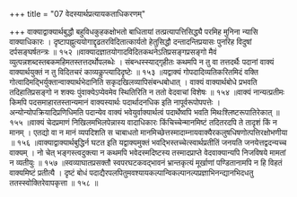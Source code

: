 +++
title = "07 वेदस्यार्थप्रत्यायकताधिकरणम्"

+++
वाक्याद्वाक्यार्थबुद्धौ बहुविधकुहकक्षोभतो बाधितायां तत्प्रत्यापत्तिसिद्ध्यै परमिह मुनिना न्यासि वाक्याधिकारः । दृष्टापह्नुत्ययोगाद्दृढतरविदितात्कार्यतो हेतुसिद्धौ दन्तादन्तिप्रयासः पुनरिह विदुषां दर्पसङ्घर्षतन्त्रः ॥ १५२ ॥वाक्यादज्ञातयोगादविदितकथनेऽतिप्रसङ्गप्रसङ्गो मैवं व्युत्पन्नशब्दस्तबकमहिमतस्तत्तदर्थोपलब्धेः । संबन्धस्स्याद्गृहीतः कथमपि न तु वा तत्तदर्थैः पदानां वाक्यं वाक्यार्थयुक्तं न तु विदितचरं काव्यकॢप्त्यादिदृष्टेः ॥ १५३ ॥यद्वाक्यं गोपदादिव्यतिकरितमिदं वक्ति गोत्वादिमद्भिर्युक्तान्वाक्यार्थभेदानिति सकृदखिलव्यापिसंबन्धबोधात् । वाक्यं वाक्यार्थबोधे प्रभवति तदिहातिप्रसङ्गो न शक्यः पुंवाक्येऽप्येवमेव स्थितिरिति न ततो वेदवाचां विशेषः ॥ १५४ ॥वाक्यं नान्यत्प्रतीमः किमपि पदसमाहारतस्तान्यमानं वाक्यस्यार्थः पदार्थादनधिक इति नापूर्वरूपोपपत्तेः । अन्योन्योपक्रियादिप्रणिधिमति पदान्येव वाक्यं भवेयुर्वाक्यार्थत्वं पदार्थेष्वपि भवति मिथःश्लिष्टरूपातिरेकात् ॥ १५५ ॥वाक्यं चेदप्रमाणं निखिलमभिलपेन्नास्य वादाधिकारः किंचिच्चेन्मानमिष्टं तदितरदपि ते तादृशं किं न मानम् । एतद्यो वा न मानं व्यपदिशति स चाबाधतो मानमिच्छेत्तस्मादाम्नायवाक्यैरकलुषधिषणोत्पत्तिरक्षोभणीया ॥ १५६ ॥वाक्याद्वाक्यार्थबुद्धिर्न घटत इति यद्वाक्यमुक्तं भवद्भिस्तच्चेत्स्वार्थप्रतीतिं जनयति जनयेत्तद्वदन्यच्च वाक्यम् । नो चेत् भङ्गस्त्वदुक्त्या न कथमपि भवेदस्मदिष्टस्य तस्मादप्राप्ते वेदवाक्यान्यपि निजविषये मामतां न व्यतीयुः ॥ १५७ ॥स्वव्याघातप्रसक्तौ स्वपरघटकवद्भावनं भ्रान्तकृत्यं मूर्खाणां पण्डितानामपि न हि विहतं वाक्यमिष्टं प्रतीत्यै । दृष्टं बोधं पदाद्यैरपलपितुमवश्यायकल्पान्विकल्पानल्पप्रज्ञाभिनन्द्यानभिदधतु ततस्स्वोक्तिरेवापकृत्ता ॥ १५८ ॥